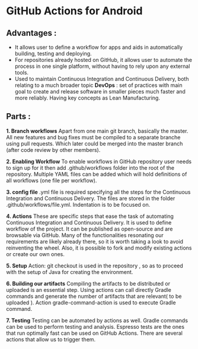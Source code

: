 # GitHub Actions for Android

## Advantages :

* It allows user to define a workflow for apps and aids in automatically building, testing and deploying.
* For repositories already hosted on GitHub, it allows user to automate the process in one single platform, without having to rely upon any external tools. 
* Used to maintain Continuous Integration and Continuous Delivery, both relating to a much broader topic **DevOps** : set of practices with main goal to create and release software in smaller pieces much faster and more reliably. Having key concepts as Lean Manufacturing.

## Parts : 

**1. Branch workflows** 
Apart from one main git branch, basically the master. All new features and bug fixes must be compiled to a separate branche using pull requests. Which later could be merged into the master branch (after code review by other members).

**2. Enabling Workflow**
To enable workflows in GitHub repository user needs to sign up for it then add .github/workflows folder into the root of the repository. Multiple YAML files can be added which will hold definitions of all workflows (one file per workflow).

**3. config file** 
 .yml file is required specifying all the steps for the Continuous Integration and Continuous Delivery. The files are stored in the folder .github/workflows/file.yml.
 Indentation is to be focused on.
 
**4. Actions** 
These are specific steps that ease the task of automating Continuous Integration and Continuous Delivery. It is used to define workflow of the project. It can be published as open-source and are browsable via GitHub. Many of the functionalities resonating our requirements are likely already there, so it is worth taking a look to avoid reinventing the wheel. Also, it is possible to fork and modify existing actions or create our own ones.

**5. Setup** 
Action: git checkout is used in the repository , so as to proceed with the setup of Java for creating the environment.

**6. Building our artifacts**
Compiling the artifacts to be distributed or uploaded is an essential step. Using actions can call directly Gradle commands and generate the number of artifacts that are relevant( to be uploaded ). Action gradle-command-action is used to execute Gradle command.

**7. Testing**
Testing can be automated by actions as well. Gradle commands can be used to perform testing and analysis.
Espresso tests are the ones that run optimally fast can be used on GitHub Actions. There are several actions that allow us to trigger them.
